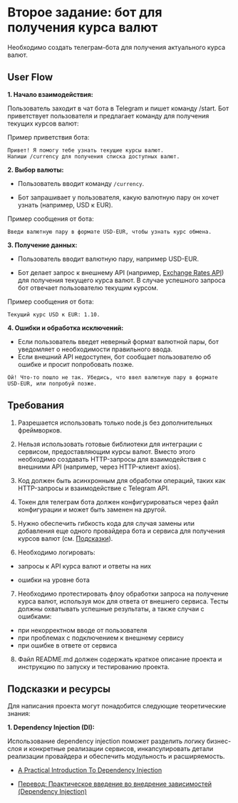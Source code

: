 # Второе задание: бот для получения курса валют

Необходимо создать телеграм-бота для получения актуального курса валют.

## User Flow

**1. Начало взаимодействия:**

Пользователь заходит в чат бота в Telegram и пишет команду /start.
Бот приветствует пользователя и предлагает команду для получения текущих курсов валют:


Пример приветствия бота:

```
Привет! Я помогу тебе узнать текущие курсы валют. 
Напиши /currency для получения списка доступных валют.
```

**2. Выбор валюты:**

- Пользователь вводит команду `/currency`.

- Бот запрашивает у пользователя, какую валютную пару он хочет узнать (например, USD к EUR).


Пример сообщения от бота:

```
Введи валютную пару в формате USD-EUR, чтобы узнать курс обмена.
```

**3. Получение данных:**

- Пользователь вводит валютную пару, например USD-EUR.

- Бот делает запрос к внешнему API (например, [Exchange Rates API](https://exchangeratesapi.io/documentation/)) для получения текущего курса валют.
В случае успешного запроса бот отвечает пользователю текущим курсом.

Пример сообщения от бота:

```
Текущий курс USD к EUR: 1.10.
```

**4. Ошибки и обработка исключений:**

- Если пользователь введет неверный формат валютной пары, бот уведомляет о необходимости правильного ввода.
- Если внешний API недоступен, бот сообщает пользователю об ошибке и просит попробовать позже.

```
Ой! Что-то пошло не так. Убедись, что ввел валютную пару в формате USD-EUR, или попробуй позже.
```

## Требования

1. Разрешается использовать только node.js без дополнительных фреймворков.

2. Нельзя использовать готовые библиотеки для интеграции с сервисом, предоставляющим курсы валют. Вместо этого необходимо создавать HTTP-запросы для взаимодействия с внешними API (например, через HTTP-клиент axios).

3. Код должен быть асинхронным для обработки операций, таких как HTTP-запросы и взаимодействие с Telegram API.

4. Токен для телеграм бота должен конфигурироваться через файл конфигурации и может быть заменен на другой.

5. Нужно обеспечить гибкость кода для случая замены или добавления еще одного провайдера бота и сервиса для получения курсов валют (см. [Подсказки](#подсказки-и-ресурсы)).

6. Необходимо логировать:

- запросы к API курса валют и ответы на них

- ошибки на уровне бота

7. Необходимо протестировать флоу обработки запроса на получение курса валют, используя мок для ответа от внешнего сервиса. Тесты должны охватывать успешные результаты, а также случаи с ошибками:
- при некорректном вводе от пользователя
- при проблемах с подключением к внешнему сервису 
- при ошибке в ответе от сервиса

8. Файл README.md должен содержать краткое описание проекта и инструкцию по запуску и тестированию проекта.

## Подсказки и ресурсы

Для написания проекта могут понадобится следующие теоретические знания:

**1. Dependency Injection (DI):**

Использование dependency injection поможет разделить логику бизнес-слоя и конкретные реализации сервисов, инкапсулировать детали реализации провайдера и обеспечить модульность и расширяемость.

- [A Practical Introduction To Dependency Injection](https://www.smashingmagazine.com/2020/12/practical-introduction-dependency-injection/)

- [Перевод: Практическое введение во внедрение зависимостей (Dependency Injection)](https://webdevblog.ru/prakticheskoe-vvedenie-vo-vnedrenie-zavisimostej-dependency-injection/)
